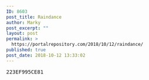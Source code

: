 ```yaml
---
ID: 8603
post_title: Raindance
author: Marky
post_excerpt: ""
layout: post
permalink: >
  https://portalrepository.com/2018/10/12/raindance/
published: true
post_date: 2018-10-12 13:33:02
---
```

<pre>223EF995CE81</pre>